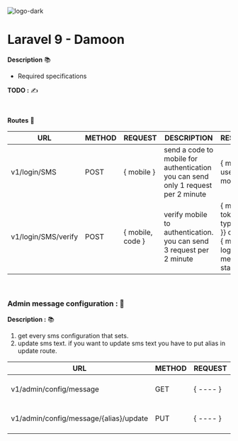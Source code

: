 ![logo-dark](https://user-images.githubusercontent.com/64106883/184711882-8f607ba0-75b6-48e5-8e76-ecf9e71d5ff7.png)


# Laravel 9 - Damoon

**Description** :books:

- Required specifications


**TODO :** ✍️

<br>


**Routes** :rocket:

| URL | METHOD | REQUEST | DESCRIPTION                                                                               | RESPONSE |
| ----- | ----- | ----- |-------------------------------------------------------------------------------------------| ---- |
| v1/login/SMS | POST | { mobile } | send a code to mobile for authentication<br>you can send only 1 request per 2 minute      | { message, user = { mobile } } |
| v1/login/SMS/verify | POST | { mobile, code } | verify mobile to authentication. <br>you can send 3 request per 2 minute                  |  { message, token = { type, value }} or<br>{ message, login { message, status } } |

<br>

### Admin message configuration : 🧰

**Description :** :books:
1. get every sms configuration that sets.
2. update sms text.
if you want to update sms text you have to put alias in update route.

| URL                                    | METHOD | REQUEST | DESCRIPTION                | RESPONSE                        |
|----------------------------------------|--------| ----- |----------------------------|---------------------------------|
| v1/admin/config/message                | GET    | { ---- } | collect sms configurations | [ { alias, help, text, label }] |
| v1/admin/config/message/{alias}/update | PUT    | { ---- } | update message text        | { message, sms = { label } }    |
